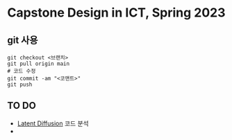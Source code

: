 # Capstone Design in ICT, Spring 2023
## git 사용
```
git checkout <브랜치>
git pull origin main
# 코드 수정
git commit -am "<코맨트>"
git push
```

## TO DO
* [Latent Diffusion](latent-diffusion/) 코드 분석
* 
